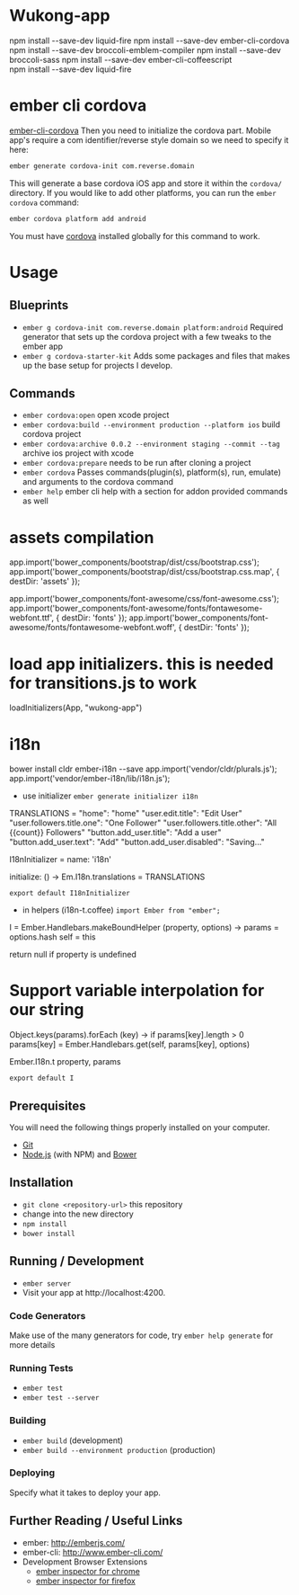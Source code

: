 # Wukong-app

npm install --save-dev liquid-fire
npm install --save-dev ember-cli-cordova
npm install --save-dev broccoli-emblem-compiler
npm install --save-dev broccoli-sass
npm install --save-dev ember-cli-coffeescript  
npm install --save-dev liquid-fire


# ember cli cordova
[ember-cli-cordova](https://github.com/poetic/ember-cli-cordova)
Then you need to initialize the cordova part. Mobile app's require a com
identifier/reverse style domain so we need to specify it here:

```sh
ember generate cordova-init com.reverse.domain
```

This will generate a base cordova iOS app and store it within the `cordova/`
directory. If you would like to add other platforms, you can run the
`ember cordova` command:

```sh
ember cordova platform add android
```

You must have [cordova](https://www.npmjs.org/package/cordova) installed
globally for this command to work.

# Usage

## Blueprints
+ `ember g cordova-init com.reverse.domain platform:android` Required generator
  that sets up the cordova project with a few tweaks to the ember app
+ `ember g cordova-starter-kit` Adds some packages and files that makes up the
  base setup for projects I develop.

## Commands
+ `ember cordova:open` open xcode project
+ `ember cordova:build --environment production --platform ios` build cordova project
+ `ember cordova:archive 0.0.2 --environment staging --commit --tag` archive ios project with xcode
+ `ember cordova:prepare` needs to be run after cloning a project
+ `ember cordova` Passes commands(plugin(s), platform(s), run, emulate) and arguments to the cordova command
+ `ember help` ember cli help with a section for addon provided commands as well


# assets compilation
app.import('bower_components/bootstrap/dist/css/bootstrap.css');
app.import('bower_components/bootstrap/dist/css/bootstrap.css.map', {
  destDir: 'assets'
});

app.import('bower_components/font-awesome/css/font-awesome.css');
app.import('bower_components/font-awesome/fonts/fontawesome-webfont.ttf', {
  destDir: 'fonts'
});
app.import('bower_components/font-awesome/fonts/fontawesome-webfont.woff', {
  destDir: 'fonts'
});


# load app initializers. this is needed for transitions.js to work
loadInitializers(App, "wukong-app")


# i18n
bower install cldr ember-i18n --save
app.import('vendor/cldr/plurals.js');
app.import('vendor/ember-i18n/lib/i18n.js');

- use initializer
`ember generate initializer i18n`

TRANSLATIONS =
  "home": "home"
  "user.edit.title": "Edit User"
  "user.followers.title.one": "One Follower"
  "user.followers.title.other": "All {{count}} Followers"
  "button.add_user.title": "Add a user"
  "button.add_user.text": "Add"
  "button.add_user.disabled": "Saving..."

I18nInitializer =
  name: 'i18n'

  initialize: () ->
    Em.I18n.translations = TRANSLATIONS

`export default I18nInitializer`

- in helpers (i18n-t.coffee)
`import Ember from "ember";`

I = Ember.Handlebars.makeBoundHelper (property, options) ->
  params = options.hash
  self = this

  return null if property is undefined

  # Support variable interpolation for our string
  Object.keys(params).forEach (key) ->
    if params[key].length > 0
      params[key] = Ember.Handlebars.get(self, params[key], options)

  Ember.I18n.t property, params

`export default I`


## Prerequisites

You will need the following things properly installed on your computer.

* [Git](http://git-scm.com/)
* [Node.js](http://nodejs.org/) (with NPM) and [Bower](http://bower.io/)

## Installation

* `git clone <repository-url>` this repository
* change into the new directory
* `npm install`
* `bower install`

## Running / Development

* `ember server`
* Visit your app at http://localhost:4200.

### Code Generators

Make use of the many generators for code, try `ember help generate` for more details

### Running Tests

* `ember test`
* `ember test --server`

### Building

* `ember build` (development)
* `ember build --environment production` (production)

### Deploying

Specify what it takes to deploy your app.

## Further Reading / Useful Links

* ember: http://emberjs.com/
* ember-cli: http://www.ember-cli.com/
* Development Browser Extensions
  * [ember inspector for chrome](https://chrome.google.com/webstore/detail/ember-inspector/bmdblncegkenkacieihfhpjfppoconhi)
  * [ember inspector for firefox](https://addons.mozilla.org/en-US/firefox/addon/ember-inspector/)
